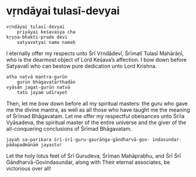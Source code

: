 # vṛndāyai tulasī-devyai

    vṛndāyai tulasī-devyai
        priyāyai keśavasya cha
    kṛṣṇa-bhakti-prade devi
        satyavatyai namo namaḥ

I eternally offer my respects unto Śrī Vṛndādevī, Śrīmatī Tulasī Mahārāṇī, who is the dearmost object of Lord Keśava’s affection. I bow down before Satyavatī who can bestow pure dedication unto Lord Krishna.

    atha natvā mantra-gurūn
        gurūn bhāgavatārthadān
    vyāsān jagat-gurūn natvā
        tato jayam udīrayet

Then, let me bow down before all my spiritual masters: the guru who gave me the divine mantra, as well as all those who have taught me the meaning of Śrīmad Bhāgavatam. Let me offer my respectful obeisances unto Śrīla Vyāsadeva, the spiritual master of the entire universe and the giver of the all-conquering conclusions of Śrīmad Bhāgavatam.

    jayaḥ sa-parikara śrī-śrī-guru-gaurāṅga-gāndharvā-gov- indasundar-pādapadmānāṁ jayastu!

Let the holy lotus feet of Śrī Gurudeva, Śrīman Mahāprabhu, and Śrī Śrī Gāndharvā-Govindasundar, along with Their eternal associates, be victorious over all!

